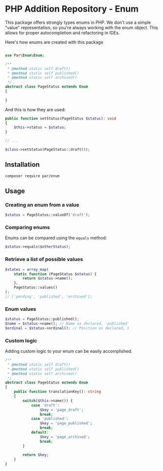 PHP Addition Repository - Enum
==============================

This package offers strongly types enums in PHP. We don't use a simple "value" representation, so you're always working with the enum object. This allows for proper autocompletion and refactoring in IDEs.

Here's how enums are created with this package

```php

use Par\Enum\Enum;

/**
 * @method static self draft()
 * @method static self published()
 * @method static self archived() 
 */
abstract class PageStatus extends Enum 
{
    
}
```
And this is how they are used:

```php
public function setStatus(PageStatus $status): void
{
    $this->status = $status;
}

// ...

$class->setStatus(PageStatus::draft());
```

Installation
------------

```bash
composer require par/enum
```

Usage
-----

### Creating an enum from a value

```php
$status = PageStatus::valueOf('draft');
```


### Comparing enums

Enums can be compared using the `equals` method:

```php
$status->equals($otherStatus);
```

### Retrieve a list of possible values

```php
$states = array_map(
    static function (PageStatus $status) { 
        return $status->name(); 
    }, 
    PageStatus::values()
);
// ['pending', 'published', 'archived'];
```

### Enum values

```php
$status = PageStatus::published();
$name = $status->name(); // Name as declared, 'published'
$ordinal = $status->ordinal(); // Position as declared, 1
```

### Custom logic

Adding custom logic to your enum can be easily accomplished.

```php
/**
 * @method static self draft()
 * @method static self published()
 * @method static self archived() 
 */
abstract class PageStatus extends Enum 
{
    public function translationKey(): string
    {
        switch($this->name()) {
            case 'draft':
                $key = 'page_draft';
                break;
            case 'published':
                $key = 'page_published';
                break;
            default:
                $key = 'page_archived';
                break;
        }    
        
        return $key;
    }
}